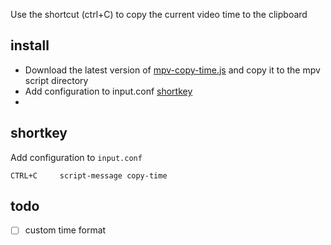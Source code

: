 
Use the shortcut (ctrl+C) to copy the current video time to the clipboard

## install
- Download the latest version of [mpv-copy-time.js](https://github.com/mpv-easy/mpv-easy/releases) and copy it to the mpv script directory
- Add configuration to input.conf [shortkey](https://github.com/mpv-easy/mpv-easy/tree/main/mpv-copy-time#shortkey)
-

## shortkey
Add configuration to `input.conf`

```
CTRL+C     script-message copy-time
```


## todo
- [ ] custom time format